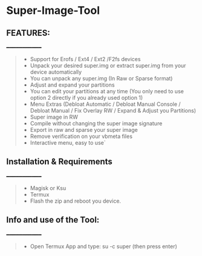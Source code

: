 # Super-Image-Tool

## FEATURES:
━━━━━━━━━━━
>- Support for Erofs / Ext4 / Ext2 /F2fs devices
>- Unpack your desired super.img or extract super.img from your device automatically
>- You can unpack any super.img (In Raw or Sparse format)
>- Adjust and expand your partitions
>- You can edit your partitions at any time (You only need to use option 2 directly if you already used option 1)
>- Menu Extras (Debloat Automatic / Debloat Manual Console / Debloat Manual / Fix Overlay RW / Expand & Adjust you Partitions)
>- Super image in RW
>- Compile without changing the super image signature
>- Export in raw and sparse your super image
>- Remove verification on your vbmeta files
>- Interactive menu, easy to use`

## Installation & Requirements
━━━━━━━━━━━
>- Magisk or Ksu
>- Termux
>- Flash the zip and reboot you device.

## Info and use of the Tool:
━━━━━━━━━━━
>- Open Termux App and type: su -c super (then press enter)
